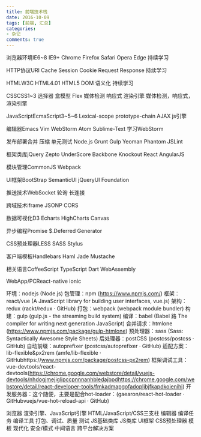 ```yaml
---
title: 前端技术栈
date: 2016-10-09
tags: [前端, 汇总]
categories: 
- 杂记
comments: true
---
```


浏览器环境IE6~8 IE9+ Chrome Firefox Safari Opera Edge				持续学习

HTTP协议URI Cache Session Cookie Request Response					持续学习

HTMLW3C HTML4.01 HTML5 DOM 语义化													持续学习

CSSCSS1~3 选择器 盒模型 Flex 媒体检测 响应式 渲染引擎					媒体检测，响应式，渲染引擎

JavaScriptEcmaScript3~5~6 Lexical-scope prototype-chain AJAX js引擎

编辑器Emacs Vim WebStorm Atom Sublime-Text									学习WebStorm

发布部署合并 压缩 单元测试 Node.js Grunt Gulp Yeoman Phantom JSLint

框架类库jQuery Zepto UnderScore Backbone Knockout React AngularJS

模块管理CommonJS Webpack

UI框架BootStrap SemanticUI jQueryUI Foundation

推送技术WebSocket 轮询 长连接

跨域技术iframe JSONP CORS

数据可视化D3 Echarts HighCharts Canvas

异步编程Promise $.Deferred Generator

CSS预处理器LESS SASS Stylus

客户端模板Handlebars Haml Jade Mustache

相关语言CoffeeScript TypeScript Dart WebAssembly

WebApp/PCReact-native ionic

环境：nodejs (Node.js)
包管理：npm (https://www.npmjs.com/)
框架：react/vue (A JavaScript library for building user interfaces, vue.js)
架构：redux (rackt/redux · GitHub)
打包：webpack (webpack module bundler)
构建：gulp (gulp.js - the streaming build system)
编译：babel (Babel 路 The compiler for writing next generation JavaScript)
合并请求：htmlone (https://www.npmjs.com/package/gulp-htmlone)
	预处理器：sass (Sass: Syntactically Awesome Style Sheets)
	后处理器：postCSS (postcss/postcss · GitHub)
	自动前缀：autoprefixer (postcss/autoprefixer · GitHub)
	适配方案：lib-flexible&px2rem (amfe/lib-flexible · GitHubhttps://www.npmjs.com/package/postcss-px2rem)
框架调试工具：vue-devtools/react-devtools(https://chrome.google.com/webstore/detail/vuejs-devtools/nhdogjmejiglipccpnnnanhbledajbpdhttps://chrome.google.com/webstore/detail/react-developer-tools/fmkadmapgofadopljbjfkapdkoienihi)
开发服务器：这个随便，主要是配合hot-loader：(gaearon/react-hot-loader · GitHubvuejs/vue-hot-reload-api · GitHub) 

浏览器
渲染引擎、JavaScript引擎
HTML/JavaScript/CSS三支柱
编辑器
编译任务
编译工具
打包、调试、质量
测试
JS基础类库
JS类库
UI框架
CSS预处理器
模板
现代化
安全/模式
中间语言
跨平台解决方案